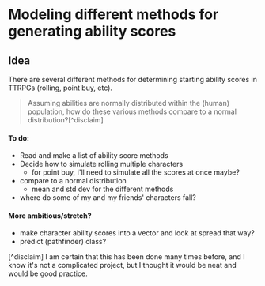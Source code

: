 # Modeling different methods for generating ability scores

## Idea

There are several different methods for determining starting ability scores in TTRPGs (rolling, point buy, etc).

> Assuming abilities are normally distributed within the (human) population, how do these various methods compare to a normal distribution?[^disclaim]

#### To do:

* Read and make a list of ability score methods
* Decide how to simulate rolling multiple characters
  * for point buy, I'll need to simulate all the scores at once maybe?
* compare to a normal distribution
  * mean and std dev for the different methods
* where do some of my and my friends' characters fall?
 
#### More ambitious/stretch?

* make character ability scores into a vector and look at spread that way?
* predict (pathfinder) class? 



[^disclaim] I am certain that this has been done many times before, and I know it's not a complicated project, but I thought it would be neat and would be good practice.
